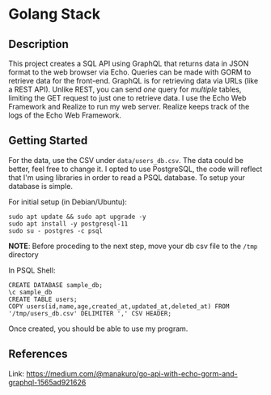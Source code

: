 # Golang Stack 

## Description

This project creates a SQL API using GraphQL that returns data in JSON format to the web browser via Echo. Queries can be made with GORM to retrieve data for the front-end. GraphQL is for retrieving data via URLs (like a REST API). Unlike REST, you can send *one* query for *multiple* tables, limiting the GET request to just one to retrieve data. I use the Echo Web Framework and Realize to run my web server. Realize keeps track of the logs of the Echo Web Framework.

## Getting Started

For the data, use the CSV under `data/users_db.csv`. The data could be better, feel free to change it. I opted to use PostgreSQL, the code will reflect that I'm using libraries in order to read a PSQL database. To setup your database is simple.

For initial setup (in Debian/Ubuntu):

```
sudo apt update && sudo apt upgrade -y
sudo apt install -y postgresql-11
sudo su - postgres -c psql
```

**NOTE**: Before proceding to the next step, move your db csv file to the `/tmp` directory

In PSQL Shell:

```
CREATE DATABASE sample_db;
\c sample_db
CREATE TABLE users;
COPY users(id,name,age,created_at,updated_at,deleted_at) FROM '/tmp/users_db.csv' DELIMITER ',' CSV HEADER;
```

Once created, you should be able to use my program.


## References

Link: https://medium.com/@manakuro/go-api-with-echo-gorm-and-graphql-1565ad921626 
